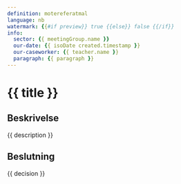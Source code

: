 ```yaml
---
definition: motereferatmal
language: nb
watermark: {{#if preview}} true {{else}} false {{/if}}
info:
  sector: {{ meetingGroup.name }}
  our-date: {{ isoDate created.timestamp }}
  our-caseworker: {{ teacher.name }}
  paragraph: {{ paragraph }}
---
```


# {{ title }}

## Beskrivelse

{{ description }}

## Beslutning

{{ decision }}
